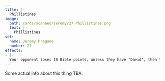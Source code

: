 ```yaml
---
title: |-
  Phillistines
image: 
  path: cards/scanned/jeremy/27 Phillistines.png
  text: |-
    Phillistines
set:
  name: Jeremy Pregame
  number: 27
effects: 
- |-
  Your opponent loses 10 Bible points, unless they have "David", then they steal 1,000 from you.
---
```

Some actual info about this thing TBA.
